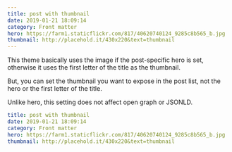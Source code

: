 ```yaml
---
title: post with thumbnail
date: 2019-01-21 18:09:14
category: Front matter
hero: https://farm1.staticflickr.com/817/40620740124_9285c8b565_b.jpg
thumbnail: http://placehold.it/430x220&text=thumbnail
---
```


This theme basically uses the image if the post-specific hero is set, otherwise it uses the first letter of the title as the thumbnail.

But, you can set the thumbnail you want to expose in the post list, not the hero or the first letter of the title.

Unlike hero, this setting does not affect open graph or JSONLD.

```yaml
title: post with thumbnail
date: 2019-01-21 18:09:14
category: Front matter
hero: https://farm1.staticflickr.com/817/40620740124_9285c8b565_b.jpg
thumbnail: http://placehold.it/430x220&text=thumbnail

```